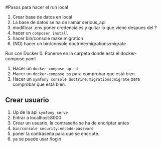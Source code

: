 #Pasos para hacer el run local
1. Crear base de datos en local
2. La base de datos se ha de llamar serious_api
3. modificar .env poner credenciales y quitar lo que viene despues del ?
4. hacer un ``composer install``
5. hacer bin/console make:migration
6. (NO) hacer un bin/console doctrine:migrations:migrate

Run con Docker
0. Ponerse en la carpeta donde está el docker-compose.yaml
1. Hacer un ```docker-compose up -d``` 
2. Hacer un ```docker-compose ps``` para comprobar que está bien.
2. Hacer un ```symfony console doctrine:migrations:migrate``` para comprobar que está bien.
## Crear usuario
1. Up de la api ```symfony serve```
2. Entrar a localhost:8000
3. Crear un usuario, la contraseña se ha de encriptar antes
4. ``bin/console security:encode-password``
5. poner la contraseña para que se encripte.
6. ya se puede usar /login